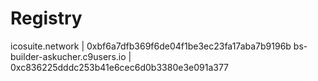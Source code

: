 # Registry

icosuite.network | 0xbf6a7dfb369f6de04f1be3ec23fa17aba7b9196b
bs-builder-askucher.c9users.io | 0xc836225dddc253b41e6cec6d0b3380e3e091a377
